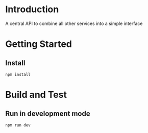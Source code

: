 # Introduction 
A central API to combine all other services into a simple interface

# Getting Started

## Install
```
npm install
```

# Build and Test
## Run in development mode
```
npm run dev
```